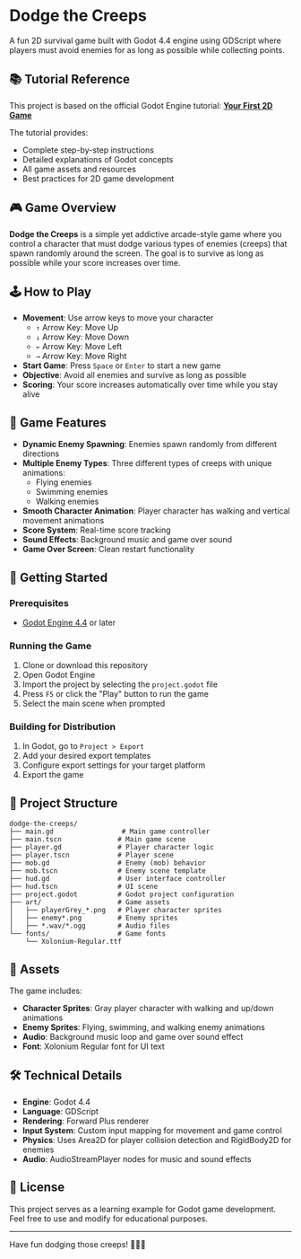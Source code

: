 # Dodge the Creeps

A fun 2D survival game built with Godot 4.4 engine using GDScript where players must avoid enemies for as long as possible while collecting points.

## 📚 Tutorial Reference

This project is based on the official Godot Engine tutorial:
**[Your First 2D Game](https://docs.godotengine.org/en/stable/getting_started/first_2d_game/index.html)**

The tutorial provides:

- Complete step-by-step instructions
- Detailed explanations of Godot concepts
- All game assets and resources
- Best practices for 2D game development

## 🎮 Game Overview

**Dodge the Creeps** is a simple yet addictive arcade-style game where you control a character that must dodge various types of enemies (creeps) that spawn randomly around the screen. The goal is to survive as long as possible while your score increases over time.

## 🕹️ How to Play

- **Movement**: Use arrow keys to move your character
  - `↑` Arrow Key: Move Up
  - `↓` Arrow Key: Move Down
  - `←` Arrow Key: Move Left
  - `→` Arrow Key: Move Right
- **Start Game**: Press `Space` or `Enter` to start a new game
- **Objective**: Avoid all enemies and survive as long as possible
- **Scoring**: Your score increases automatically over time while you stay alive

## 🎯 Game Features

- **Dynamic Enemy Spawning**: Enemies spawn randomly from different directions
- **Multiple Enemy Types**: Three different types of creeps with unique animations:
  - Flying enemies
  - Swimming enemies
  - Walking enemies
- **Smooth Character Animation**: Player character has walking and vertical movement animations
- **Score System**: Real-time score tracking
- **Sound Effects**: Background music and game over sound
- **Game Over Screen**: Clean restart functionality

## 🚀 Getting Started

### Prerequisites

- [Godot Engine 4.4](https://godotengine.org/download) or later

### Running the Game

1. Clone or download this repository
2. Open Godot Engine
3. Import the project by selecting the `project.godot` file
4. Press `F5` or click the "Play" button to run the game
5. Select the main scene when prompted

### Building for Distribution

1. In Godot, go to `Project > Export`
2. Add your desired export templates
3. Configure export settings for your target platform
4. Export the game

## 📁 Project Structure

```text
dodge-the-creeps/
├── main.gd                 # Main game controller
├── main.tscn              # Main game scene
├── player.gd              # Player character logic
├── player.tscn            # Player scene
├── mob.gd                 # Enemy (mob) behavior
├── mob.tscn               # Enemy scene template
├── hud.gd                 # User interface controller
├── hud.tscn               # UI scene
├── project.godot          # Godot project configuration
├── art/                   # Game assets
│   ├── playerGrey_*.png   # Player character sprites
│   ├── enemy*.png         # Enemy sprites
│   ├── *.wav/*.ogg        # Audio files
└── fonts/                 # Game fonts
    └── Xolonium-Regular.ttf
```

## 🎨 Assets

The game includes:

- **Character Sprites**: Gray player character with walking and up/down animations
- **Enemy Sprites**: Flying, swimming, and walking enemy animations
- **Audio**: Background music loop and game over sound effect
- **Font**: Xolonium Regular font for UI text

## 🛠️ Technical Details

- **Engine**: Godot 4.4
- **Language**: GDScript
- **Rendering**: Forward Plus renderer
- **Input System**: Custom input mapping for movement and game control
- **Physics**: Uses Area2D for player collision detection and RigidBody2D for enemies
- **Audio**: AudioStreamPlayer nodes for music and sound effects

## 📜 License

This project serves as a learning example for Godot game development. Feel free to use and modify for educational purposes.

---

Have fun dodging those creeps! 🏃‍♂️💨
